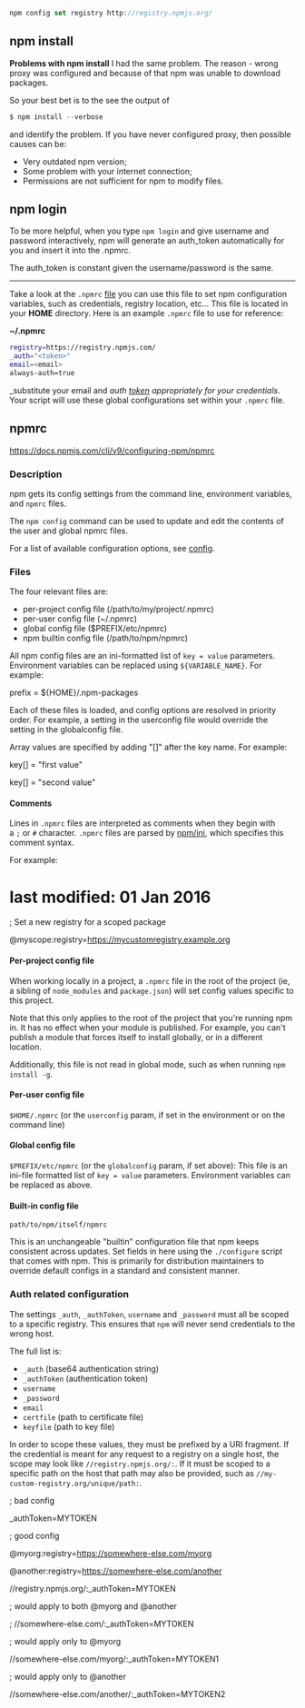 ```javascript
npm config set registry http://registry.npmjs.org/
```

## npm install 
**Problems with npm install**
I had the same problem. The reason - wrong proxy was configured and because of that npm was unable to download packages.

So your best bet is to the see the output of
```javascript
$ npm install --verbose
```
and identify the problem. If you have never configured proxy, then possible causes can be:
-   Very outdated npm version;
-   Some problem with your internet connection;
-   Permissions are not sufficient for npm to modify files.

## npm login
To be more helpful, when you type `npm login` and give username and password interactively, npm will generate an auth_token automatically for you and insert it into the .npmrc.

The auth_token is constant given the username/password is the same.

___
Take a look at the `.npmrc` [file](https://docs.npmjs.com/files/npmrc) you can use this file to set npm configuration variables, such as credentials, registry location, etc... This file is located in your **HOME** directory. Here is an example `.npmrc` file to use for reference:

**~/.npmrc**

```bash
registry=https://registry.npmjs.com/
_auth="<token>"
email=<email>
always-auth=true
```

_substitute your email and _auth [token](https://docs.npmjs.com/creating-and-viewing-authentication-tokens) appropriately for your credentials_. Your script will use these global configurations set within your `.npmrc` file.

## npmrc
https://docs.npmjs.com/cli/v9/configuring-npm/npmrc

### Description

npm gets its config settings from the command line, environment variables, and `npmrc` files.

The `npm config` command can be used to update and edit the contents of the user and global npmrc files.

For a list of available configuration options, see [config](https://docs.npmjs.com/cli/v9/using-npm/config).

### [](https://docs.npmjs.com/cli/v9/configuring-npm/npmrc#files)Files

The four relevant files are:

-   per-project config file (/path/to/my/project/.npmrc)
-   per-user config file (~/.npmrc)
-   global config file ($PREFIX/etc/npmrc)
-   npm builtin config file (/path/to/npm/npmrc)

All npm config files are an ini-formatted list of `key = value` parameters. Environment variables can be replaced using `${VARIABLE_NAME}`. For example:

prefix = ${HOME}/.npm-packages

Each of these files is loaded, and config options are resolved in priority order. For example, a setting in the userconfig file would override the setting in the globalconfig file.

Array values are specified by adding "[]" after the key name. For example:

key[] = "first value"

key[] = "second value"

#### [](https://docs.npmjs.com/cli/v9/configuring-npm/npmrc#comments)Comments

Lines in `.npmrc` files are interpreted as comments when they begin with a `;` or `#` character. `.npmrc` files are parsed by [npm/ini](https://github.com/npm/ini), which specifies this comment syntax.

For example:

# last modified: 01 Jan 2016

; Set a new registry for a scoped package

@myscope:registry=https://mycustomregistry.example.org

#### [](https://docs.npmjs.com/cli/v9/configuring-npm/npmrc#per-project-config-file)Per-project config file

When working locally in a project, a `.npmrc` file in the root of the project (ie, a sibling of `node_modules` and `package.json`) will set config values specific to this project.

Note that this only applies to the root of the project that you're running npm in. It has no effect when your module is published. For example, you can't publish a module that forces itself to install globally, or in a different location.

Additionally, this file is not read in global mode, such as when running `npm install -g`.

#### [](https://docs.npmjs.com/cli/v9/configuring-npm/npmrc#per-user-config-file)Per-user config file

`$HOME/.npmrc` (or the `userconfig` param, if set in the environment or on the command line)

#### [](https://docs.npmjs.com/cli/v9/configuring-npm/npmrc#global-config-file)Global config file

`$PREFIX/etc/npmrc` (or the `globalconfig` param, if set above): This file is an ini-file formatted list of `key = value` parameters. Environment variables can be replaced as above.

#### [](https://docs.npmjs.com/cli/v9/configuring-npm/npmrc#built-in-config-file)Built-in config file

`path/to/npm/itself/npmrc`

This is an unchangeable "builtin" configuration file that npm keeps consistent across updates. Set fields in here using the `./configure` script that comes with npm. This is primarily for distribution maintainers to override default configs in a standard and consistent manner.

### [](https://docs.npmjs.com/cli/v9/configuring-npm/npmrc#auth-related-configuration)Auth related configuration

The settings `_auth`, `_authToken`, `username` and `_password` must all be scoped to a specific registry. This ensures that `npm` will never send credentials to the wrong host.

The full list is:

-   `_auth` (base64 authentication string)
-   `_authToken` (authentication token)
-   `username`
-   `_password`
-   `email`
-   `certfile` (path to certificate file)
-   `keyfile` (path to key file)

In order to scope these values, they must be prefixed by a URI fragment. If the credential is meant for any request to a registry on a single host, the scope may look like `//registry.npmjs.org/:`. If it must be scoped to a specific path on the host that path may also be provided, such as `//my-custom-registry.org/unique/path:`.

; bad config

_authToken=MYTOKEN

; good config

@myorg:registry=https://somewhere-else.com/myorg

@another:registry=https://somewhere-else.com/another

//registry.npmjs.org/:_authToken=MYTOKEN

; would apply to both @myorg and @another

; //somewhere-else.com/:_authToken=MYTOKEN

; would apply only to @myorg

//somewhere-else.com/myorg/:_authToken=MYTOKEN1

; would apply only to @another

//somewhere-else.com/another/:_authToken=MYTOKEN2

